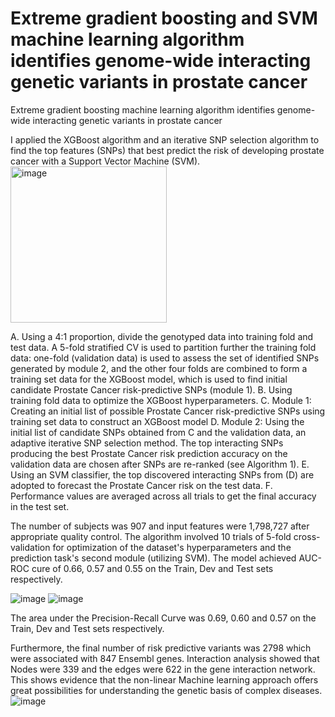 # Extreme gradient boosting and SVM machine learning algorithm identifies genome-wide interacting genetic variants in prostate cancer


Extreme gradient boosting machine learning algorithm identifies genome-wide interacting genetic variants in prostate cancer  

I applied the XGBoost algorithm and an iterative SNP selection algorithm to find the top features (SNPs) that best predict the risk of developing prostate cancer with a Support Vector Machine (SVM). 
<img width="250" alt="image" src="https://github.com/davidenoma/prostate_cancer_genetic_association_risk_pred/assets/24875399/e1af6399-5aa3-4775-8c7b-dd854a01ff8b">

A. Using a 4:1 proportion, divide the genotyped data into training fold and test data. A 5-fold stratified CV is used to partition further the training fold data: one-fold (validation data) is used to assess the set of identified SNPs generated by module 2, and the other four folds are combined to form a training set data for the XGBoost model, which is used to find initial candidate Prostate Cancer risk-predictive SNPs (module 1). 
B. Using training fold data to optimize the XGBoost hyperparameters. 
C.	Module 1: Creating an initial list of possible Prostate Cancer risk-predictive SNPs using training set data to construct an XGBoost model 
D. Module 2: Using the initial list of candidate SNPs obtained from C and the validation data, an adaptive iterative SNP selection method. The top interacting SNPs producing the best Prostate Cancer risk prediction accuracy on the validation data are chosen after SNPs are re-ranked (see Algorithm 1). 
E. Using an SVM classifier, the top discovered interacting SNPs from (D) are adopted to forecast the Prostate Cancer risk on the test data. 
F. Performance values are averaged across all trials to get the final accuracy in the test set. 


The number of subjects was 907 and input features were 1,798,727 after appropriate quality control. 
The algorithm involved 10 trials of 5-fold cross-validation for optimization of the dataset's hyperparameters and the prediction task's second module (utilizing SVM). The model achieved AUC-ROC cure of 0.66, 0.57 and 0.55 on the Train, Dev and Test sets respectively.

![image](https://user-images.githubusercontent.com/24875399/220415941-b333861f-bc6b-4d79-90a5-a5972e5ba8ca.png)
![image](https://user-images.githubusercontent.com/24875399/220415972-b626ac8c-e8da-451f-8889-7d61658e79cf.png)

The area under the Precision-Recall Curve was 0.69, 0.60 and 0.57 on the Train, Dev and Test sets respectively. 

Furthermore, the final number of risk predictive variants was 2798 which were associated with 847 Ensembl genes. Interaction analysis showed that Nodes were 339 and the edges were 622 in the gene interaction network. This shows evidence that the non-linear Machine learning approach offers great possibilities for understanding the genetic basis of complex diseases.
![image](https://user-images.githubusercontent.com/24875399/220415648-30ccfbf4-9dcb-4174-a0d3-f4d77b86d579.png)


